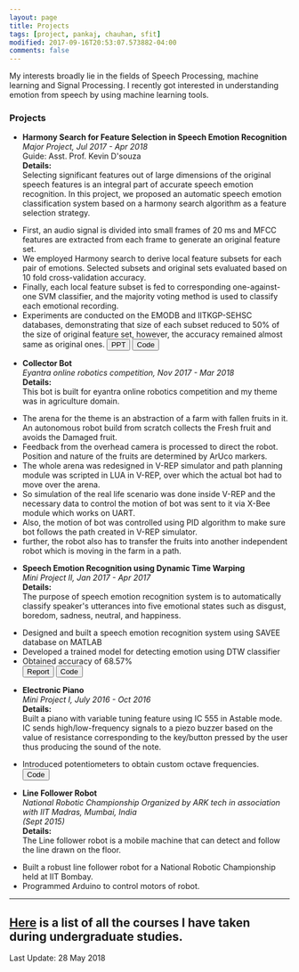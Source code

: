 ```yaml
---
layout: page
title: Projects
tags: [project, pankaj, chauhan, sfit]
modified: 2017-09-16T20:53:07.573882-04:00
comments: false
---
```


My interests broadly lie in the fields of Speech Processing, machine learning and Signal Processing.
I recently got interested in understanding emotion from speech by using machine learning tools.


### Projects

* **Harmony Search for Feature Selection in Speech Emotion Recognition**  
*Major Project, Jul 2017 - Apr 2018*  
Guide: Asst. Prof. Kevin D'souza  
**Details:**  
Selecting significant features out of large dimensions of the original speech features is an integral part of accurate speech emotion recognition. In this project, we proposed an automatic speech emotion classification system based on a harmony search algorithm as a feature selection strategy. 
- First, an audio signal is divided into small frames of 20 ms and MFCC features are extracted from each frame to generate an original feature set. 
- We employed Harmony search to derive local feature subsets for each pair of emotions. Selected subsets and original sets evaluated based on 10 fold cross-validation accuracy. 
- Finally, each local feature subset is fed to corresponding one-against-one SVM classifier, and the majority voting method is used to classify each emotional recording. 
- Experiments are conducted on the EMODB and IITKGP-SEHSC databases, demonstrating that size of each subset reduced to 50% of the size of original feature set, however, the accuracy remained almost same as original ones.
[<button type="button" class="btn btn-info">PPT</button>](/reports/be-proj-present.pdf)
[<button type="button" class="btn btn-danger">Code</button>](https://github.com/cpankajr/Harmony-Search-for-Feature-Selection-in-ASER)  

* **Collector Bot**  
*Eyantra online robotics competition, Nov 2017 - Mar 2018*    
**Details:**  
This bot is built for eyantra online robotics competition and my theme was in agriculture domain.
- The arena for the theme is an abstraction of a farm with fallen fruits in it. An autonomous robot build from scratch collects the Fresh fruit and avoids the Damaged fruit. 
- Feedback from the overhead camera is processed to direct the robot. Position and nature of the fruits are determined by ArUco markers.
- The whole arena was redesigned in V-REP simulator and path planning module was scripted in LUA in V-REP, over which the actual bot had to move over the arena. 
- So simulation of the real life scenario was done inside V-REP and the necessary data to control the motion of bot was sent to it via X-Bee module which works on UART.
- Also, the motion of bot was controlled using PID algorithm to make sure bot follows the path created in V-REP simulator. 
- further, the robot also has to transfer the fruits into another independent robot which is moving in the farm in a path.

* **Speech Emotion Recognition using Dynamic Time Warping**  
*Mini Project II, Jan 2017 - Apr 2017*    
**Details:**  
The purpose of speech emotion recognition system is to automatically classify speaker's utterances into five emotional states such as disgust, boredom, sadness, neutral, and happiness.
- Designed and built a speech emotion recognition system using SAVEE database on MATLAB
- Developed a trained model for detecting emotion using DTW classifier
- Obtained accuracy of 68.57%  
[<button type="button" class="btn btn-info">Report</button>](/reports/Mini-Project-2.pdf)
[<button type="button" class="btn btn-danger">Code</button>](https://github.com/cpankajr/Speech-Emotion-Recognition-using-DTW)  

* **Electronic Piano**  
*Mini Project I, July 2016 - Oct 2016*  
**Details:**  
Built a piano with variable tuning feature using IC 555 in Astable mode.
IC sends high/low-frequency signals to a piezo buzzer based on the value of resistance corresponding to the key/button
pressed by the user thus producing the sound of the note. 
- Introduced potentiometers to obtain custom octave frequencies.  
[<button type="button" class="btn btn-danger">Code</button>](https://github.com/cpankajr/p1)  

* **Line Follower Robot**  
*National Robotic Championship Organized by ARK tech in association with IIT Madras, Mumbai, India*  
*(Sept 2015)*    
**Details:**  
The Line follower robot is a mobile machine that can detect and follow the line drawn on the floor.
- Built a robust line follower robot for a National Robotic Championship held at IIT Bombay.
- Programmed Arduino to control motors of robot.  

-----
  

[Here](/projects/courses) is a list of all the courses I have taken during undergraduate studies.
-----
Last Update: 28 May 2018

